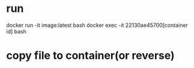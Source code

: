# run
docker run -it image:latest bash
docker exec -it 22130ae45700[container id] bash
# copy file to container(or reverse)